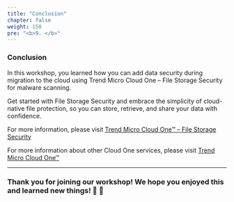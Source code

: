 ```yaml
---
title: "Conclusion"
chapter: false
weight: 150
pre: "<b>9. </b>"
---
```


### Conclusion

In this workshop, you learned how you can add data security during migration to the cloud using Trend Micro Cloud One – File Storage Security for malware scanning.

Get started with File Storage Security and embrace the simplicity of cloud-native file protection, so you can store, retrieve, and share your data with confidence.

For more information, please visit [Trend Micro Cloud One™ – File Storage Security](https://www.trendmicro.com/en_us/business/products/hybrid-cloud/cloud-one-file-storage-security.html)

For more information about other Cloud One services, please visit [Trend Micro Cloud One™](https://www.trendmicro.com/en_us/business/campaigns/cloud-one-services.html)


------

### Thank you for joining our workshop! We hope you enjoyed this and learned new things! :clap: :clap: